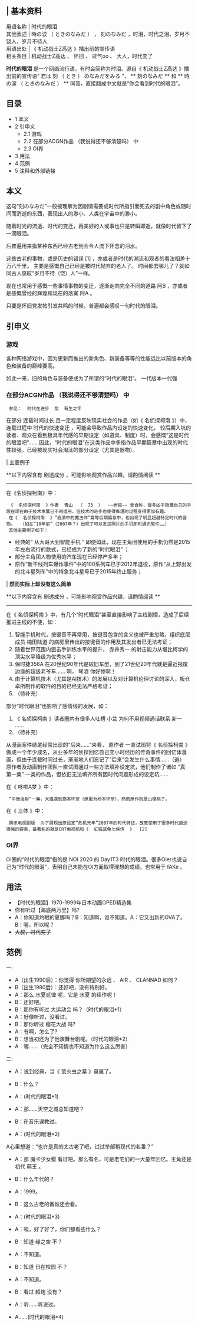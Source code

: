 |  **基本资料**  
---  
用语名称  |  时代的眼泪   
其他表述  |  時の涙  （  ときのなみだ  ）  ，  刻のなみだ  ，时泪，时代之泪，岁月不饶人，岁月不待人   
用语出处  |  《  机动战士Z高达  》播出前的宣传语   
相关条目  |  机动战士Z高达  、  怀旧  、  过气oo  、  大人，时代变了   
  
**时代的眼泪** 是一个网络流行语，有时会简称为时泪。源自《  机动战士Z高达  》播出前的宣传语“  君は  刻  （  とき  ）  のなみだをみる
”， ** 刻のなみだ  ** 和 ** 時の涙  （  ときのなみだ  ）  ** 同音，直接翻成中文就是“你会看到时代的眼泪”。

##  目录

  * 1  本义 
  * 2  引申义 
    * 2.1  游戏 
    * 2.2  在部分ACGN作品  （我说得还不够清楚吗）  中 
    * 2.3  OI界 
  * 3  用法 
  * 4  范例 
  * 5  注释和外部链接 

##  本义

这句“刻のなみだ”一般被理解为因剧情需要或时代所指引而死去的剧中角色或随时间而消逝的东西，表现出人的渺小、人类在宇宙中的渺小。

随着时光的流逝、时代的变迁，再美好的人或事也只是转瞬即逝，就像时代留下了一滴眼泪。

后普遍用来指某种东西已经古老到会令人流下怀念的泪水。

这些古老的事物，或是历史的错误  [1]  ，亦或者是时代的潮流和观者的看法相差十万八千里。  主要是感慨自己已经是被时代抛弃的老人了。
时间都去哪儿了？就如同古人感叹“岁月不待（饶）人”一样。

现在也常用于感慨一些事情事物的变迁，逐渐走向完全不同的道路  阿B  ，亦或者是感慨曾经的辉煌和现在的落寞  阿A  。

只要是怀旧党发帖引发共鸣的时候，普遍都会感叹一句时代的眼泪。

##  引申义

###  游戏

各种网络游戏中，因为更新而推出的新角色、新装备等等的性能远比以前版本的角色和装备的巅峰要高。

如此一来，旧的角色与装备便成为了所谓的“时代的眼泪”。  一代版本一代强

###  在部分ACGN作品  （我说得还不够清楚吗）  中

     参见：  时代在进步  及  有生之年 

在部分  连载时间过长  且一定程度反映现实社会的作品（如《  名侦探柯南  》）中，连载过程中  时代的快速变迁  ，可能会导致作品内设定的快速变化。
较后期入坑的读者、观众在看到极具年代感的早期设定（如道具、制度）时，会感慨“这是时代的眼泪吧”……
因此，“时代的眼泪”在这类作品中多指作品早期篇章中出现的时代性较强，已经被现实社会淘汰的部分设定（尤其是器物）。

|  主要例子

**以下内容含有 剧透成分  ，可能影响观赏作品兴趣，请酌情阅读 **  
  
---  
  
在《名侦探柯南》中：

     《  名侦探柯南  》作者  青山  （  73  ）  ~~老贼~~ 曾自称，很多凶手隐藏自己的手段在现在由于技术发展已不再适用，但技术的进步也使得推理的过程变得更加有趣。 
     在《  名侦探柯南  》“涟漪中的魔法师”篇等后期篇章中，也出现了明显超越特定时代的器物。  （如在“10年前”（2007年？）出现了可以发送照片的手机即时通讯软件……） 
     其他主要例子如下： 

  * 经典的“  从大哥大到智能手机  ”  即便如此，现在主角团使用的手机仍然是2015年左右流行的款式，已经成为了新的“时代眼泪”  ； 
  * 部分主角团人物使用的汽车现在已经停产多年； 
  * 原作“新干线列车爆炸事件”中的100系列车已于2012年退役，原作“从上野出发的北斗星列车”中的特急北斗星号已于2015年终止服务； 

|  **然而实际上却没有这么简单**

**以下内容含有 剧透成分  ，可能影响观赏作品兴趣，请酌情阅读 **  
  
---  
在《  名侦探柯南  》中，有几个“时代眼泪”甚至直接影响了主线剧情，造成了后续推进主线的不便，如： </br>

  1. 智能手机时代，按键音不再常用，按键音包含的含义也被严重忽略，组织底层成员  楠田陆道  的病房里传出的按键音的作用及其发出者已无法考证； 
  2. 随着世界范围内狙击手训练水平的提升，  赤井秀一  的射击能力从堪比柯学的顶尖水平降级为优秀水平； 
  3. 保时捷356A  在20世纪90年代是较旧车型，到了21世纪20年代就是逼近报废边缘的超级老爷车……  啊，  琴酒  你好惨啊！ 
  4. 由于计算机技术（尤其是AI技术）的发展以及对计算机伦理讨论的深入，板仓卓所制作的软件的目的已经无法严格考证； 
  5. （待补充） 

部分“时代眼泪”也影响了感情线的发展，如： </br>

  1. 《  名侦探柯南  》读者圈内有很多人吐槽  小兰  为何不用视频通话联系  新一  …… 
  2. （待补充） 

从漫画案件结尾经常出现的“后来……”来看，  原作者  一直试图将《  名侦探柯南
》做成一个年少成名，从业多年的侦探回忆自己变小时经历的传奇事件的回忆体漫画，但由于连载时间过长，渐渐地人们忘记了“后来”会发生什么事情……（逃） </br>
原作者及动画制作团队一直试图通过一些方法填补设定坑，他们制作了诸如  “真·第一集”  一类的作品，但依旧无法填齐所有因时代问题形成的设定坑…… </br>  
  
在《  哆啦A梦  》中：

     “平衡注射”一集，大雄遇到旗本环奈（原型为桥本环奈），然而原作则是山樱桃子。 

在《  三体  》中：

     腾讯电视剧版  为了展现出原设定“危机元年”2007年的时代特征，故意使用了很多时代痕迹很强的要素，最著名的就是CRT电视机和《  虹猫蓝兔七侠传  》  [2]   
  
###  OI界

OI圈的“时代的眼泪”指的是 NOI 2020 的 Day1T3
时代的眼泪。很多OIer也说自己为“时代的眼泪”，表明自己未能在OI方面取得理想的成绩。也常用于  fAKe  。

##  用法

  * 【时代的眼泪】1970-1999年日本动画OPED精选集 
  * 你有听过【海底两万里】吗? 
  * A：你知道灼眼的夏娜吗？B：知道啊，谁不知道。A：它又出新的OVA了。B：喔，所以呢？ 
  * ~~大叔，时代变了~~

##  范例

一:

  * A（出生1990后）：你觉得  你所期望的永远  、  AIR  、  CLANNAD  如何？ 
  * B（出生1980后）：还好吧，没有特别好。 
  * A：那么  水夏贰律  呢，它是  水夏  的续作呢！ 
  * B：还好吧。 
  * B：那你有听过  大运动会  吗？（时代的眼泪*1） 
  * A：好像听过，没看过。 
  * B：那你听过  樱花大战  吗? 
  * A：有啊，怎么了? 
  * B：想当初还为了他演舞台剧呢。（时代的眼泪*2） 
  * A：喔……（完全不知情也不知道为什么这么厉害） 

二:

  * A：说到经典，当《  萤火虫之墓  》莫属了。 
  * B：什么？ 
  * A：(时代的眼泪*1) 

  * A：那……天空之城总知道吧？ 
  * B：在音乐课教过。 
  * A：(时代的眼泪*2) 

A心里想道：“也许是真的太古老了吧，试试举部稍现代的名番？”

  * A：那  魔卡少女樱  看过吧。那么有名，可是老宅们的一大童年回忆。主角还是初代  萌王  。 
  * B：什么年代的？ 
  * A：1999。 
  * B：这么古老的番谁还会看。 
  * A：(时代的眼泪*3) 

  * A：唉，好了好了，你们都看些什么？ 
  * B：知道  缘之空  不？ 
  * A：不知道。 
  * B：知道  日在校园  不？ 
  * A：不知道。 
  * B：看过  超炮  没有？ 
  * A：听……听说过。 
  * A……(时代的眼泪*4) 